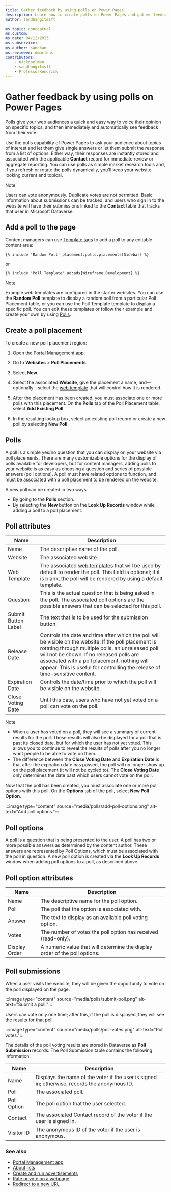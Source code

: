 ```yaml
---
title: Gather feedback by using polls on Power Pages
description: Learn how to create polls on Power Pages and gather feedback by using them.
author: sandhangitmsft

ms.topic: conceptual
ms.custom: 
ms.date: 04/12/2023
ms.subservice: 
ms.author: sandhan
ms.reviewer: dmartens
contributors:
    - nickdoelman
    - sandhangitmsft
    - ProfessorKendrick
---
```


# Gather feedback by using polls on Power Pages

Polls give your web audiences a quick and easy way to voice their opinion on specific topics, and then immediately and automatically see feedback from their vote.

Use the polls capability of Power Pages to ask your audience about topics of interest and let them give single answers or let them submit the response from a list of options. Either way, their responses are instantly stored and associated with the applicable **Contact** record for immediate review or aggregate reporting. You can use polls as simple market research tools and, if you refresh or rotate the polls dynamically, you'll keep your website looking current and topical.

> [!Note]
> Users can vote anonymously. Duplicate votes are not permitted. Basic information about submissions can be tracked, and users who sign in to the website will have their submissions linked to the **Contact** table that tracks that user in Microsoft Dataverse.

## Add a poll to the page

Content managers can use [Template tags](liquid/liquid-overview.md) to add a poll to any editable content area:  

`{% include 'Random Poll' placement:polls.placements[Sidebar] %}`

or

`{% include 'Poll Template' ad:ads[Wireframe Development] %}`

> [!Note]
> Example web templates are configured in the starter websites. You can use the **Random Poll** template to display a random poll from a particular Poll Placement table, or you can use the Poll Template template to display a specific poll. You can edit these templates or follow their example and create your own by using [Polls](liquid/liquid-objects.md#polls). 

## Create a poll placement

To create a new poll placement region:

1. Open the [Portal Management app](portal-management-app.md).

1. Go to **Websites** > **Poll Placements**.

1. Select **New**.

1. Select the associated **Website**, give the placement a name, and&mdash;optionally&mdash;select the [web template](web-templates.md) that will control how it is rendered.

1. After the placement has been created, you must associate one or more polls with this placement. On the **Polls** tab of the Poll Placement table, select **Add Existing Poll**. 

1. In the resulting lookup box, select an existing poll record or create a new poll by selecting **New Poll**.
  
## Polls

A poll is a simple yes/no question that you can display on your website via poll placements. There are many customizable options for the display of polls available for developers, but for content managers, adding polls to your website is as easy as choosing a question and series of possible answers (poll options). A poll must have related options to function, and must be associated with a poll placement to be rendered on the website.

A new poll can be created in two ways: 
- By going to the **Polls** section.
- By selecting the **New** button on the **Look Up Records** window while adding a poll to a poll placement.

## Poll attributes

| Name                | Description                                                                                                                                                                                                                                                                                                                                  |
|---------------------|----------------------------------------------------------------------------------------------------------------------------------------------------------------------------------------------------------------------------------------------------------------------------------------------------------------------------------------------|
| Name                | The descriptive name of the poll.                                                                                                                                                                                                                                                                                                            |
| Website             | The associated website.                                                                                                                                                                                                                                                                |  
| Web Template        | The associated [web templates](web-templates.md) that will be used by default to render the poll. This field is optional; if it is blank, the poll will be rendered by using a default template.                                                                                                                     |  
| Question            | This is the actual question that is being asked in the poll. The associated poll options are the possible answers that can be selected for this poll.                                                                                                                                                                                             |
| Submit Button Label | The text that is to be used for the submission button.                                                                                                                                                                                                                                                                                       |
| Release Date        | Controls the date and time after which the poll will be visible on the website. If the poll placement is rotating through multiple polls, an unreleased poll will not be shown. If no released polls are associated with a poll placement, nothing will appear. This is useful for controlling the release of time-sensitive content.         |
| Expiration Date     | Controls the date/time prior to which the poll will be visible on the website.                                                                                                                                                                                                                                                                  |
| Close Voting Date   | Until this date, users who have not yet voted on a poll can vote on the poll.|

> [!NOTE] 
> - When a user has voted on a poll, they will see a summary of current results for the poll. These results will also be displayed for a poll that is past its closed date, but for which the user has not yet voted. This allows you to continue to reveal the results of polls after you no longer want people to be able to vote on them. 
> - The difference between the **Close Voting Date** and **Expiration Date** is that after the expiration date has passed, the poll will no longer show up on the poll placement (it will not be cycled to). The **Close Voting Date** only determines the date past which users cannot vote on the poll.

Now that the poll has been created, you must associate one or more poll options with this poll. On the **Options** tab of the poll, select **New Poll Option**.

:::image type="content" source="media/polls/add-poll-options.png" alt-text="Add poll options.":::

## Poll options

A poll is a question that is being presented to the user. A poll has two or more possible answers as determined by the content author. These answers are represented by Poll Options, which must be associated with the poll in question. A new poll option is created via the **Look Up Records** window when adding poll options to a poll, as described above.

## Poll option attributes

| Name          | Description                                                                |
|---------------|----------------------------------------------------------------------------|
| Name          | The descriptive name for the poll option.                                  |
| Poll          | The poll that the option is associated with.                               |
| Answer        | The text to display as an available poll voting option.                    |
| Votes         | The number of votes the poll option has received (read-only).              |
| Display Order | A numeric value that will determine the display order of the poll options. |

## Poll submissions

When a user visits the website, they will be given the opportunity to vote on the poll displayed on the page.

:::image type="content" source="media/polls/submit-poll.png" alt-text="Submit a poll.":::
  
Users can vote only one time; after this, if the poll is displayed, they will see the results for that poll.

:::image type="content" source="media/polls/poll-votes.png" alt-text="Poll votes.":::

The details of the poll voting results are stored in Dataverse as **Poll Submission** records. The Poll Submission table contains the following information:

| Name        | Description                                                                                   |
|-------------|-----------------------------------------------------------------------------------------------|
| Name        | Displays the name of the voter if the user is signed in; otherwise, records the anonymous ID. |
| Poll        | The associated poll.                                                                          |
| Poll Option | The poll option that the user selected.                                                       |
| Contact     | The associated Contact record of the voter if the user is signed in.                          |
| Visitor ID  | The anonymous ID of the voter if the user is anonymous.                                       |

### See also

- [Portal Management app](portal-management-app.md)  
- [About lists](lists.md)  
- [Create and run advertisements](create-run-advertisement.md)  
- [Rate or vote on a webpage](rate-webpage.md)  
- [Redirect to a new URL](add-redirect-url.md)  


